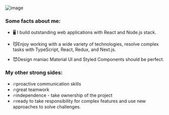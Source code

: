 ![image](https://user-images.githubusercontent.com/112024588/186523970-0148ac88-368d-4245-b150-6ae3729b2112.png)

 
### Some facts about me:
- 🖥 I build outstanding web applications with React and Node.js stack.

- 😼Enjoy working with a wide variety of technologies, resolve complex tasks with TypeScript, React, Redux, and Next.js. 

- 😈Design maniac 
Material UI and Styled Components should be perfect.

### My other strong sides: 
- 🔥proactive communication skills
- 🔥great teamwork
- 🔥independence - take ownership of the project 
- 🔥ready to take responsibility for complex features and use new approaches to solve challenges.
